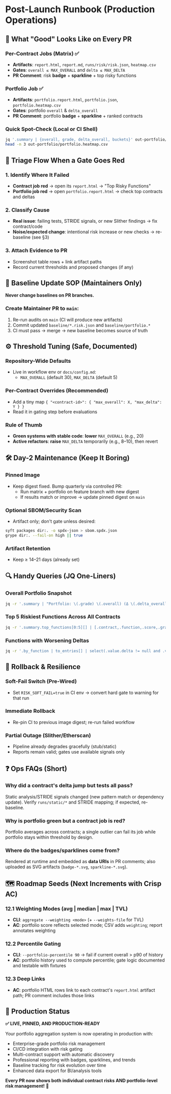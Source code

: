 # Post-Launch Runbook (Production Operations)

## 🎯 What "Good" Looks Like on Every PR

### Per-Contract Jobs (Matrix) ✅
- **Artifacts**: `report.html`, `report.md`, `runs/risk/risk.json`, `heatmap.csv`
- **Gates**: `overall ≤ MAX_OVERALL` and `delta ≤ MAX_DELTA`
- **PR Comment**: risk **badge** + **sparkline** + top risky functions

### Portfolio Job ✅
- **Artifacts**: `portfolio.report.html`, `portfolio.json`, `portfolio.heatmap.csv`
- **Gates**: portfolio `overall` & `delta_overall`
- **PR Comment**: portfolio **badge** + **sparkline** + ranked contracts

### Quick Spot-Check (Local or CI Shell)
```bash
jq '.summary | {overall, grade, delta_overall, buckets}' out-portfolio/portfolio.json
head -n 3 out-portfolio/portfolio.heatmap.csv
```

## 🚨 Triage Flow When a Gate Goes Red

### 1. Identify Where It Failed
- **Contract job red** → open its `report.html` → "Top Risky Functions"
- **Portfolio job red** → open `portfolio.report.html` → check top contracts and deltas

### 2. Classify Cause
- **Real issue**: failing tests, STRIDE signals, or new Slither findings → fix contract/code
- **Noise/expected change**: intentional risk increase or new checks → re-baseline (see §3)

### 3. Attach Evidence to PR
- Screenshot table rows + link artifact paths
- Record current thresholds and proposed changes (if any)

## 🔧 Baseline Update SOP (Maintainers Only)

**Never change baselines on PR branches.**

### Create Maintainer PR to `main`:
1. Re-run audits on `main` (CI will produce new artifacts)
2. Commit updated `baseline/*.risk.json` and `baseline/portfolio.*`
3. CI must pass → merge → new baseline becomes source of truth

## ⚙️ Threshold Tuning (Safe, Documented)

### Repository-Wide Defaults
- Live in workflow env or `docs/config.md`:
  - `MAX_OVERALL` (default 30), `MAX_DELTA` (default 5)

### Per-Contract Overrides (Recommended)
- Add a tiny map `{ "<contract-id>": { "max_overall": X, "max_delta": Y } }`
- Read it in gating step before evaluations

### Rule of Thumb
- **Green systems with stable code**: **lower** `MAX_OVERALL` (e.g., 20)
- **Active refactors**: **raise** `MAX_DELTA` temporarily (e.g., 8–10), then revert

## 🛠️ Day-2 Maintenance (Keep It Boring)

### Pinned Image
- Keep digest fixed. Bump quarterly via controlled PR:
  - Run matrix + portfolio on feature branch with new digest
  - If results match or improve → update pinned digest on `main`

### Optional SBOM/Security Scan
- Artifact only; don't gate unless desired:
```bash
syft packages dir:. -o spdx-json > sbom.spdx.json
grype dir:. --fail-on high || true
```

### Artifact Retention
- Keep ≥ 14–21 days (already set)

## 🔍 Handy Queries (JQ One-Liners)

### Overall Portfolio Snapshot
```bash
jq -r '.summary | "Portfolio: \(.grade) \(.overall) (Δ \(.delta_overall // 0))"' out-portfolio/portfolio.json
```

### Top 5 Riskiest Functions Across All Contracts
```bash
jq -r '.summary.top_functions[0:5][] | [.contract,.function,.score,.grade] | @tsv' out/*/runs/risk/risk.json 2>/dev/null
```

### Functions with Worsening Deltas
```bash
jq -r '.by_function | to_entries[] | select(.value.delta != null and .value.delta>0) | [.key, .value.score, .value.delta] | @tsv' out/*/runs/risk/risk.json 2>/dev/null
```

## 🚨 Rollback & Resilience

### Soft-Fail Switch (Pre-Wired)
- Set `RISK_SOFT_FAIL=true` in CI env → convert hard gate to warning for that run

### Immediate Rollback
- Re-pin CI to previous image digest; re-run failed workflow

### Partial Outage (Slither/Etherscan)
- Pipeline already degrades gracefully (stub/static)
- Reports remain valid; gates use available signals only

## ❓ Ops FAQs (Short)

### Why did a contract's delta jump but tests all pass?
Static analysis/STRIDE signals changed (new pattern match or dependency update). Verify `runs/static/*` and STRIDE mapping; if expected, re-baseline.

### Why is portfolio green but a contract job is red?
Portfolio averages across contracts; a single outlier can fail its job while portfolio stays within threshold by design.

### Where do the badges/sparklines come from?
Rendered at runtime and embedded as **data URIs** in PR comments; also uploaded as SVG artifacts (`badge-*.svg`, `sparkline-*.svg`).

## 🗺️ Roadmap Seeds (Next Increments with Crisp AC)

### 12.1 Weighting Modes (avg | median | max | TVL)
- **CLI**: `aggregate --weighting <mode>` (+ `--weights-file` for TVL)
- **AC**: portfolio score reflects selected mode; CSV adds `weighting`; report annotates weighting

### 12.2 Percentile Gating
- **CLI**: `--portfolio-percentile 90` → fail if current overall > p90 of history
- **AC**: portfolio history used to compute percentile; gate logic documented and testable with fixtures

### 12.3 Deep Links
- **AC**: portfolio HTML rows link to each contract's `report.html` artifact path; PR comment includes those links

## 🚀 Production Status

**✅ LIVE, PINNED, AND PRODUCTION-READY**

Your portfolio aggregation system is now operating in production with:
- Enterprise-grade portfolio risk management
- CI/CD integration with risk gating
- Multi-contract support with automatic discovery
- Professional reporting with badges, sparklines, and trends
- Baseline tracking for risk evolution over time
- Enhanced data export for BI/analysis tools

**Every PR now shows both individual contract risks AND portfolio-level risk management!** 🎯
